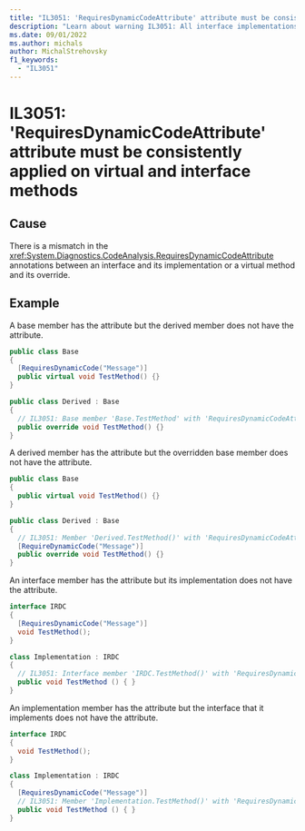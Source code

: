 ```yaml
---
title: "IL3051: 'RequiresDynamicCodeAttribute' attribute must be consistently applied on virtual and interface methods"
description: "Learn about warning IL3051: All interface implementations and method overrides must have annotations that match the interface or overridden virtual method 'RequiresDynamicCodeAttribute' annotations"
ms.date: 09/01/2022
ms.author: michals
author: MichalStrehovsky
f1_keywords:
  - "IL3051"
---
```

# IL3051: 'RequiresDynamicCodeAttribute' attribute must be consistently applied on virtual and interface methods

## Cause

There is a mismatch in the <xref:System.Diagnostics.CodeAnalysis.RequiresDynamicCodeAttribute> annotations between an interface and its implementation or a virtual method and its override.

## Example

A base member has the attribute but the derived member does not have the attribute.

```csharp
public class Base
{
  [RequiresDynamicCode("Message")]
  public virtual void TestMethod() {}
}

public class Derived : Base
{
  // IL3051: Base member 'Base.TestMethod' with 'RequiresDynamicCodeAttribute' has a derived member 'Derived.TestMethod()' without 'RequiresDynamicCodeAttribute'. For all interfaces and overrides the implementation attribute must match the definition attribute.
  public override void TestMethod() {}
}
```

A derived member has the attribute but the overridden base member does not have the
attribute.

```csharp
public class Base
{
  public virtual void TestMethod() {}
}

public class Derived : Base
{
  // IL3051: Member 'Derived.TestMethod()' with 'RequiresDynamicCodeAttribute' overrides base member 'Base.TestMethod()' without 'RequiresDynamicCodeAttribute'. For all interfaces and overrides the implementation attribute must match the definition attribute.
  [RequireDynamicCode("Message")]
  public override void TestMethod() {}
}
```

An interface member has the attribute but its implementation does not have the attribute.

```csharp
interface IRDC
{
  [RequiresDynamicCode("Message")]
  void TestMethod();
}

class Implementation : IRDC
{
  // IL3051: Interface member 'IRDC.TestMethod()' with 'RequiresDynamicCodeAttribute' has an implementation member 'Implementation.TestMethod()' without 'RequiresDynamicCodeAttribute'. For all interfaces and overrides the implementation attribute must match the definition attribute.
  public void TestMethod () { }
}
```

An implementation member has the attribute but the interface that it implements does not
have the attribute.

```csharp
interface IRDC
{
  void TestMethod();
}

class Implementation : IRDC
{
  [RequiresDynamicCode("Message")]
  // IL3051: Member 'Implementation.TestMethod()' with 'RequiresDynamicCodeAttribute' implements interface member 'IRDC.TestMethod()' without 'RequiresDynamicCodeAttribute'. For all interfaces and overrides the implementation attribute must match the definition attribute.
  public void TestMethod () { }
}
```
